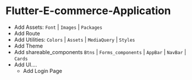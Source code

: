 # Flutter-E-commerce-Application

- Add Assets: `Font` | `Images` | `Packages`
- Add Route
- Add Utilities: `Colors` | `Assets` | `MediaQuery` | `Styles`
- Add Theme
- Add shareable_components `Btns` | `Forms_components` | `AppBar` | `NavBar` | `Cards`
- Add UI....
  - Add Login Page

